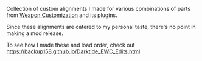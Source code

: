 Collection of custom alignments I made for various combinations of parts from [Weapon Customization](https://www.nexusmods.com/warhammer40kdarktide/mods/277) and its plugins.

Since these alignments are catered to my personal taste, there's no point in making a mod release.


To see how I made these and load order, check out https://backup158.github.io/Darktide_EWC_Edits.html